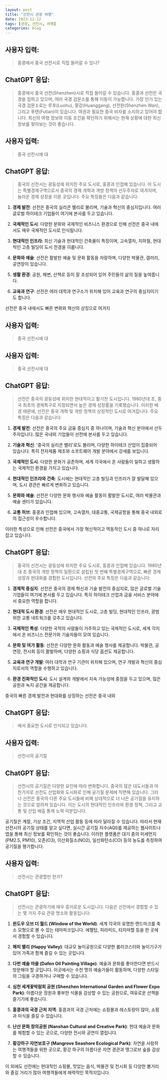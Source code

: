 ```yaml
---
layout: post
title: "선전시 관광 여행"
date: 2023-12-12
tags: [관광, 선전시, 여행]
categories: blog
---
```


## 사용자 입력:
> 홍콩에서 중국 선전시로 직접 들어갈 수 있나?

## ChatGPT 응답:
> 홍콩에서 중국 선전(Shenzhen)시로 직접 들어갈 수 있습니다. 홍콩과 선전은 국경을 접하고 있으며, 여러 국경 검문소를 통해 이동이 가능합니다. 가장 인기 있는 국경 검문소로는 루후(Luohu), 황강(Huanggang), 선전완(Shenzhen Wan), 그리고 푸톈(Futian)이 있습니다. 여권과 필요한 중국 비자를 소지하고 있어야 합니다. 최신의 여행 정보와 이동 조건을 확인하기 위해서는 현재 상황에 대한 최신 정보를 찾아보는 것이 좋습니다.

## 사용자 입력:
> 중국 선전시에 대

## ChatGPT 응답:
> 중국의 선전시는 광둥성에 위치한 주요 도시로, 홍콩과 인접해 있습니다. 이 도시는 특별경제구역으로서 중국의 경제 개혁과 개방 정책의 선두주자로 여겨지며, 놀라운 경제 성장을 이룬 곳입니다. 주요 특징들은 다음과 같습니다:

1. **경제 발전**: 선전은 중국의 실리콘 밸리로 불리며, 기술과 혁신의 중심지입니다. 여러 글로벌 하이테크 기업들이 여기에 본사를 두고 있습니다.

2. **국제적인 도시**: 다양한 문화와 국제적인 비즈니스 환경으로 인해 선전은 중국 내에서도 매우 국제적인 도시로 인식됩니다.

3. **현대적인 인프라**: 최신 기술과 현대적인 건축물이 특징이며, 고속열차, 지하철, 현대적인 고층 빌딩이 도시 전경을 이룹니다.

4. **문화와 예술**: 선전은 활발한 예술 및 문화 활동을 자랑하며, 다양한 박물관, 갤러리, 공연장이 있습니다.

5. **생활 환경**: 공원, 해변, 산책로 등이 잘 조성되어 있어 주민들의 삶의 질을 높여줍니다.

6. **교육과 연구**: 선전은 여러 대학과 연구소가 위치해 있어 교육과 연구의 중심지이기도 합니다.

선전은 중국 내에서도 빠른 변화와 혁신의 상징으로 여겨지

## 사용자 입력:
> 중국 선전시에 대

## 사용자 입력:
> 중국 선전시에 대

## ChatGPT 응답:
> 선전은 중국의 광둥성에 위치한 현대적이고 활기찬 도시입니다. 1980년대 초, 중국 최초의 경제특구로 지정되면서 높은 경제 성장률을 기록했습니다. 이러한 배경 때문에, 선전은 중국 개혁 및 개방 정책의 상징적인 도시로 여겨집니다. 주요 특징은 다음과 같습니다:

1. **경제 발전**: 선전은 중국의 주요 금융 중심지 중 하나이며, 기술과 혁신 분야에서 선두 주자입니다. 많은 국내외 기업들이 선전에 본사를 두고 있습니다.

2. **기술과 혁신**: '중국의 실리콘 밸리'로도 불리며, 다양한 하이테크 산업이 집중되어 있습니다. 특히 전자제품 제조와 소프트웨어 개발 분야에서 강세를 보입니다.

3. **국제적인 도시**: 다양한 문화가 공존하며, 세계 각국에서 온 사람들이 일하고 생활하는 국제적인 환경을 가지고 있습니다.

4. **현대적인 인프라와 건축**: 도시에는 현대적인 고층 빌딩과 인프라가 잘 발달해 있으며, 도시 경관은 빠르게 변화하고 있습니다.

5. **문화와 예술**: 선전은 다양한 문화 행사와 예술 활동이 활발한 도시로, 여러 박물관과 예술 센터가 있습니다.

6. **교통 허브**: 홍콩과 인접해 있으며, 고속열차, 대중교통, 국제공항을 통해 중국 내외로의 접근성이 우수합니다.

이러한 특성으로 인해 선전은 중국에서 가장 혁신적이고 역동적인 도시 중 하나로 자리 잡고 있습니다.

## ChatGPT 응답:
> 중국의 선전시는 광둥성에 위치한 주요 도시로, 홍콩과 인접해 있습니다. 1980년대 초 중국의 개방 정책의 일환으로 설립된 첫 번째 특별경제구역으로, 빠른 경제 성장과 현대화를 경험한 도시입니다. 선전의 주요 특징은 다음과 같습니다:

1. **경제적 중심지**: 선전은 중국의 경제 혁신과 기술 발전의 중심지로, 많은 글로벌 기술 기업들이 여기에 본사를 두고 있습니다. 특히 하이테크 산업과 금융 서비스 분야에서 중요한 역할을 합니다.

2. **현대적 도시 환경**: 선전은 매우 현대적인 도시로, 고층 빌딩, 현대적인 인프라, 광범위한 교통 네트워크를 갖추고 있습니다.

3. **국제적인 특성**: 다양한 국적의 사람들이 거주하고 있는 국제적인 도시로, 세계 각지에서 온 비즈니스 전문가와 기술자들이 모여 있습니다.

4. **문화 및 여가 활동**: 선전은 다양한 문화 활동과 예술 행사를 제공합니다. 박물관, 공연장, 전시회 등이 활발하며, 다양한 쇼핑과 식당 옵션도 제공합니다.

5. **교육과 연구 개발**: 여러 대학과 연구 기관이 위치해 있으며, 연구 개발과 혁신의 중심지로서의 역할을 수행하고 있습니다.

6. **환경 친화적인 도시**: 도시 설계와 개발에서 지속 가능성에 중점을 두고 있으며, 많은 공원과 녹지 공간을 제공합니다.

중국의 빠른 경제 발전과 현대화를 상징하는 선전은 중국 내외

## ChatGPT 응답:
> 에서 중요한 도시로 인식되고 있습니다.

## 사용자 입력:
> 선전시의 공기질

## ChatGPT 응답:
> 선전시의 공기질은 다양한 요인에 따라 변화합니다. 중국의 많은 대도시들과 마찬가지로 선전도 산업화와 도시화로 인해 공기질 문제에 직면해 있습니다. 그러나 선전은 중국의 다른 주요 도시들에 비해 상대적으로 더 나은 공기질을 유지하는 것으로 알려져 있습니다. 이는 도시의 현대적인 인프라와 환경 정책, 그리고 교통 및 산업 배출 통제 노력 덕분입니다.

공기질은 계절, 기상 조건, 지역적 산업 활동 등에 따라 달라질 수 있습니다. 따라서 현재 선전시의 공기질 상태를 알고 싶다면, 실시간 공기질 지수(AQI)를 제공하는 웹사이트나 앱을 통해 최신 정보를 확인하는 것이 좋습니다. 이러한 플랫폼은 대기 중의 미세먼지(PM2.5, PM10), 오존(O3), 이산화질소(NO2), 일산화탄소(CO) 등의 농도를 측정하여 공기질을 평가합니다.

## 사용자 입력:
> 선전시는 관광할만 한가?

## ChatGPT 응답:
> 선전시는 관광하기에 매우 흥미로운 도시입니다. 다음은 선전에서 경험할 수 있는 몇 가지 주요 관광 명소와 활동입니다:

1. **윈도우 오브 더 월드 (Window of the World)**: 세계 각국의 유명한 랜드마크를 축소 모형으로 볼 수 있는 테마파크입니다. 에펠탑, 피라미드, 타지마할 등을 한 곳에서 경험할 수 있습니다.

2. **해피 밸리 (Happy Valley)**: 대규모 놀이공원으로 다양한 롤러코스터와 놀이기구가 있어 가족과 함께 즐길 수 있는 곳입니다.

3. **다펀 예술 마을 (Dafen Oil Painting Village)**: 예술과 문화를 좋아한다면 반드시 방문해야 할 곳입니다. 이곳에서는 수천 명의 예술가들이 활동하며, 다양한 스타일의 그림을 구경하거나 구매할 수 있습니다.

4. **심천 세계꽃박람회 공원 (Shenzhen International Garden and Flower Expo Park)**: 아름다운 정원과 풍부한 식물을 감상할 수 있는 공원으로, 여유로운 산책을 즐기기에 좋습니다.

5. **홍콩과의 국경 근처 지역**: 홍콩과의 국경 근처에는 쇼핑몰과 레스토랑이 많아, 쇼핑과 미식을 즐길 수 있습니다.

6. **난산 문화 창의공원 (Nanshan Cultural and Creative Park)**: 현대 예술과 문화를 체험할 수 있는 곳으로, 다양한 전시와 공연이 열립니다.

7. **황강하구 자연보호구 (Mangrove Seashore Ecological Park)**: 자연을 사랑하는 여행객들을 위한 곳으로, 황강 하구의 아름다운 자연 경관과 맹그로브 숲을 감상할 수 있습니다.

이 외에도 선전에는 현대적인 쇼핑몰, 맛있는 음식, 박물관 및 전시회 등 다양한 볼거리와 즐길 거리가 많아 여행객들에게 매력적인 목적지입니다.

